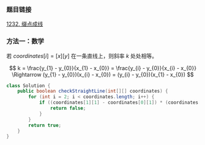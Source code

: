 ### 题目链接
[1232. 缀点成线](https://leetcode.cn/problems/check-if-it-is-a-straight-line)

### 方法一：数学
若 $coordinates[i] = [x][y]$ 在一条直线上，则斜率 $k$ 处处相等。

$$
k = \frac{y_{1} - y_{0}}{x_{1} - x_{0}} = \frac{y_{i} - y_{0}}{x_{i} - x_{0}} \Rightarrow (y_{1} - y_{0})(x_{i} - x_{0}) = (y_{i} - y_{0})(x_{1} - x_{0})
$$

```Java
class Solution {
    public boolean checkStraightLine(int[][] coordinates) {
        for (int i = 2; i < coordinates.length; i++) {
            if ((coordinates[1][1] - coordinates[0][1]) * (coordinates[i][0] - coordinates[0][0]) != (coordinates[i][1] - coordinates[0][1]) * (coordinates[1][0] - coordinates[0][0])) {
                return false;
            }
        }
        return true;
    }
}
```